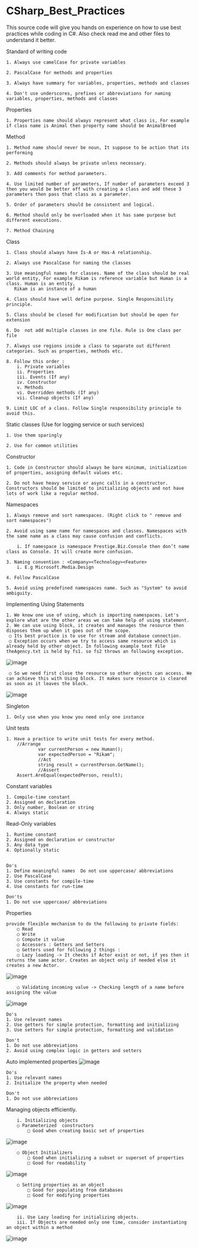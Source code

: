 # CSharp_Best_Practices
This source code will give you hands on experience on how to use best practices while coding in C#. Also check read me and other files to understand it better.

Standard of writing code

	1. Always use camelCase for private variables
	
	2. PascalCase for methods and properties
	
	3. Always have summary for variables, properties, methods and classes
	
	4. Don't use underscores, prefixes or abbreviations for naming  variables, properties, methods and classes
	
Properties

	1. Properties name should always represent what class is, For example if class name is Animal then property name should be AnimalBreed
	
Method

	1. Method name should never be noun, It suppose to be action that its performing
	
	2. Methods should always be private unless necessary.
	
	3. Add comments for method parameters.
	
	4. Use limited number of parameters, If number of parameters exceed 3 then you would be better off with creating a class and add these 3 parameters then pass that class as a parameter.
	
	5. Order of parameters should be consistent and logical.
	
	6. Method should only be overloaded when it has same purpose but different executions.
	
	7. Method Chaining
	
Class

	1. Class should always have Is-A or Has-A relationship.
	
	2. Always use PascalCase for naming the classes
	
	3. Use meaningful names for classes. Name of the class should be real world entity, For example Rikam is reference variable but Human is a class. Human is an entity,
       Rikam is an instance of a human
       
	4. Class should have well define purpose. Single Responsibility principle. 
	
	5. Class should be closed for modification but should be open for extension
	
	6. Do  not add multiple classes in one file. Rule is One class per file
	
	7. Always use regions inside a class to separate out different categories. Such as properties, methods etc.
	
	8. Follow this order : 
		i. Private variables
		ii. Properties
		iii. Events (If any)
		iv. Constructor
		v. Methods
		vi. Overridden methods (If any)
		vii. Cleanup objects (If any)
		
	9. Limit LOC of a class. Follow Single responsibility principle to avoid this.

Static classes (Use for logging service or such services)

	1. Use them sparingly
	
	2. Use for common utilities

Constructor

	1. Code in Constructor should always be bare minimum, initialization of properties, assigning default values etc.
	
	2. Do not have heavy service or async calls in a constructor.  Constructors should be limited to initializing objects and not have lots of work like a regular method.

Namespaces

	1. Always remove and sort namespaces. (Right click to " remove and sort namespaces")
	
	2. Avoid using same name for namespaces and classes. Namespaces with the same name as a class may cause confusion and conflicts.
	
		i. If namespace is namespace Prestige.Biz.Console then don’t name class as Console. It will create more confusion.
		
	3. Naming convention : <Company><Technology><Feature>
		i. E.g Microsoft.Media.Design
		
	4. Follow PascalCase
	
	5. Avoid using predefined namespaces name. Such as "System" to avoid ambiguity.

	
Implementing Using Statements

	1. We know one use of using, which is importing namespaces. Let's explore what are the other areas we can take help of using statement.
	2. We can use using block, it creates and manages the resource then disposes them up when it goes out of the scope.
	 ○ Its best practice is to use for stream and database connection.
	 ○ Exception occurs when we try to access same resource which is already held by other object. In following example text file theAgency.txt is held by fs1. so fs2 throws an following exception. 
![image](https://user-images.githubusercontent.com/36474843/127769943-4b637e15-e382-4d93-a1bd-77096d7679db.png)

	 ○ So we need first close the resource so other objects can access. We can achieve this with Using block. It makes sure resource is cleared as soon as it leaves the block.
![image](https://user-images.githubusercontent.com/36474843/127769975-b8d0522f-cc10-49e9-9ee3-8ff46ae54e7c.png)
	

Singleton
	
	1. Only use when you know you need only one instance
	
Unit tests
	
	1. Have a practice to write unit tests for every method.
		//Arrange
	            var currentPerson = new Human();
	            var expectedPerson = "Rikam";
	            //Act
	            string result = currentPerson.GetName();
	            //Assert
		Assert.AreEqual(expectedPerson, result);


Constant variables

	1. Compile-time constant	
	2. Assigned on declaration	
	3. Only number, Boolean or string	
	4. Always static
	
Read-Only variables
	
	1. Runtime constant
	2. Assigned on declaration or constructor
	3. Any data type
	4. Optionally static

	
	Do's
	1. Define meaningful names	Do not use uppercase/ abbreviations
	2. Use PascalCase	
	3. Use constants for compile-time	
	4. Use constants for run-time
	
	Don'ts
	1. Do not use uppercase/ abbreviations

Properties 

	provide flexible mechanism to do the following to private fields:
		○ Read
		○ Write
		○ Compute it value
		○ Accessors : Getters and Setters
		○ Getters used for following 2 things :
		○ Lazy loading -> It checks if Actor exist or not, if yes then it returns the same actor. Creates an object only if needed else it creates a new Actor.
![image](https://user-images.githubusercontent.com/36474843/127770182-ad12acbf-04b6-4b80-b695-5595ccb2a6f1.png)

		○ Validating incoming value -> Checking length of a name before assigning the value
![image](https://user-images.githubusercontent.com/36474843/127770209-736bdd24-fbb2-4b09-8534-2a8e426b6757.png)

	Do's
	1. Use relevant names
	2. Use getters for simple protection, formatting and initializing
	3. Use setters for simple protection, formatting and validation

	Don't
	1. Do not use abbreviations
	2. Avoid using complex logic in getters and setters
	
Auto implemented properties
![image](https://user-images.githubusercontent.com/36474843/127770507-99ac2a49-be54-46c6-945b-e1540ba83529.png)

	Do's
	1. Use relevant names
	2. Initialize the property when needed

	Don't
	1. Do not use abbreviations

Managing objects efficiently.

		i. Initializing objects
		○ Parameterized  constructors
			□ Good when creating basic set of properties
![image](https://user-images.githubusercontent.com/36474843/127770545-886f5ad7-fd97-4423-ba88-3518ac267c93.png)

		○ Object Initializers
			□ Good when initializing a subset or superset of properties
			□ Good for readability
![image](https://user-images.githubusercontent.com/36474843/127770559-ab3380fb-792f-4fe2-b95a-238d9c841d80.png)

		○ Setting properties as an object
			□ Good for populating from databases
			□ Good for modifying properties
![image](https://user-images.githubusercontent.com/36474843/127770575-7740107b-28b4-4746-b19d-f33f49d30522.png)

		ii. Use Lazy loading for initializing objects.
		iii. If Objects are needed only one time, consider instantiating an object within a method
![image](https://user-images.githubusercontent.com/36474843/127770592-82fa5c51-e7c5-4a9e-95d3-97d1266fd83a.png)






